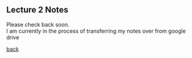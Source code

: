 ## Lecture 2 Notes
Please check back soon.
<br>I am currently in the process of transferring my notes over from google drive</br>

[back](./)
